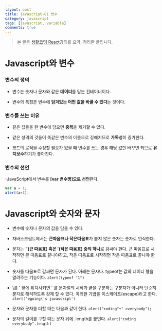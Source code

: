 ```yaml
---
layout: post
title: javascript-01 변수
category: javascript
tags: [javascript, variable]
comments: true
---
```


> 본 글은 [생활코딩 React](https://opentutorials.org/course/743/4673)강의를 요약, 정리한 글입니다.  

# Javascript와 변수

### 변수의 정의

- 변수는 숫자나 문자와 같은 **데이터**를 담는 컨테이너이다.

- 변수의 특징은 변수에 **담겨있는 어떤 값을 바꿀 수 있다**는 것이다.

### 변수를 쓰는 이유

- 같은 값들을 한 변수에 담으면 **중복**을 제거할 수 있다.

- 같은 성격의 것들이 똑같은 변수의 이름으로 정해지므로 **가독성**이 증가한다.

- 코드의 로직을 수정할 필요가 있을 때 변수를 쓰는 경우 해당 값만 바꾸면 되므로 **유지보수**하기가 좋아진다.

### 변수의 선언

-JavaScript에서 변수를 **[var 변수명]으로 선언**한다.

```javascript
var a = 1;
alert(a+1);
```

# Javascript와 숫자와 문자

- 변수에 숫자나 문자의 값을 담을 수 있다.

- 자바스크립트에서는 **큰따옴표나 작은따옴표**가 붙지 않은 숫자는 숫자로 인식한다.

- 문자는 **"(큰 따옴표) 혹은 '(작은 따옴표) 중의 하나**로 감싸야 한다. 큰 따옴표로 시작하면 큰 따옴표로 끝나야하고, 작은 따옴표로 시작하면 작은 따옴표로 끝나야 한다.

- 숫자를 따옴표로 감싸면 문자가 된다. 아래는 문자다. typeof는 값의 데이터 형을 알려주는 기능이다. `alert(typeof "1")`

- \를 ' 앞에 위치시키면 ' 를 문자열의 시작과 끝을 구분하는 구분자가 아니라 단순히 문자로 해석하도록 강제 할 수 있다. 이러한 기법을 이스케이프(escape)라고 한다. `alert('egoing\'s javascript')`

- 문자와 문자를 더할 때는 다음과 같이 한다. `alert("coding"+" everybody");`

- 문자의 길이를 구할 때는 문자 뒤에 .length를 붙인다. `alert("coding everybody".length)`
